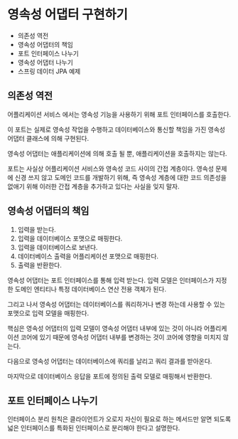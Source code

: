 # 영속성 어댑터 구현하기

  - 의존성 역전
  - 영속성 어댑터의 책임
  - 포트 인터페이스 나누기
  - 영속성 어댑터 나누기
  - 스프링 데이터 JPA 예제
  
  
  ## 의존성 역전
  
  어플리케이션 서비스 에서는 영속성 기능을 사용하기 위해 포트 인터페이스를 호출한다.
  
  이 포트는 실제로 영속성 작업을 수행하고 데이터베이스와 통신할 책임을 가진 영속성 어댑터 클래스에 의해 구현된다.
  
  영속성 어댑터는 애플리케이션에 의해 호출 될 뿐, 애플리케이션을 호출하지는 않는다.
  
  포트는 사실상 어플리케이션 서비스와 영속성 코드 사이의 간접 계층이다. 영속성 문제에 신경 쓰지 않고 도메인 코드를 개발하기 위해, 즉 영속성 계층에 대한 코드 의존성을 없애기 위해 이러한 간접 계층을 추가하고 있다는 사실을 잊지 말자. 
  
  
  
  
  ## 영속성 어댑터의 책임
  
  1. 입력을 받는다.
  2. 입력을 데이터베이스 포맷으로 매핑한다.
  3. 입력을 데이터베이스로 보낸다.
  4. 데이터베이스 출력을 어플리케이션 포맷으로 매핑한다.
  5. 출력을 반환한다.


  영속성 어댑터는 포트 인터페이스를 통해 입력 받는다. 입력 모델은 인터페이스가 지정한 도메인 엔티티나 특정 데이터베이스 연산 전용 객체가 된다.
  
  그리고 나서 영속성 어댑터는 데이터베이스를 쿼리하거나 변경 하는데 사용할 수 있는 포맷으로 입력 모델을 매핑한다. 

  핵심은 영속성 어댑터의 입력 모델이 영속성 어댑터 내부에 있는 것이 아니라 어플리케이션 코어에 있기 때문에 영속성 어댑터 내부를 변경하는 것이 코어에 영향을 미치지 않는다.
  
  다음으로 영속성 어댑터는 데이터베이스에 쿼리를 날리고 쿼리 결과를 받아온다.
  
  마지막으로 데이터베이스 응답을 포트에 정의된 출력 모델로 매핑해서 반환한다. 
  
  
  ## 포트 인터페이스 나누기
  
  인터페이스 분리 원칙은 클라이언트가 오로지 자신이 필요로 하는 메서드만 알면 되도록 넓은 인터페이스를 특화된 인터페이스로 분리해야 한다고 설명한다.
  
